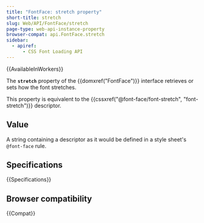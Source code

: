 ```yaml
---
title: "FontFace: stretch property"
short-title: stretch
slug: Web/API/FontFace/stretch
page-type: web-api-instance-property
browser-compat: api.FontFace.stretch
sidebar:
  - apiref:
      - CSS Font Loading API
---
```


{{AvailableInWorkers}}

The **`stretch`** property of the {{domxref("FontFace")}} interface retrieves or sets how the font stretches.

This property is equivalent to the {{cssxref("@font-face/font-stretch", "font-stretch")}} descriptor.

## Value

A string containing a descriptor as it would be defined in a style sheet's `@font-face` rule.

## Specifications

{{Specifications}}

## Browser compatibility

{{Compat}}
